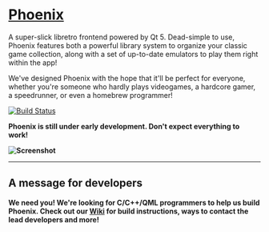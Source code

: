 [Phoenix](http://phoenix.vg)
=======


A super-slick libretro frontend powered by Qt 5. Dead-simple to use, Phoenix features both a powerful library system to organize your classic game collection, along with a set of up-to-date emulators to play them right within the app!

We've designed Phoenix with the hope that it'll be perfect for everyone, whether you're someone who hardly plays videogames, a hardcore gamer, a speedrunner, or even a homebrew programmer!

[![Build Status](https://secure.travis-ci.org/team-phoenix/Phoenix.png)](http://travis-ci.org/team-phoenix/Phoenix)

<b>Phoenix is still under early development. Don't expect everything to work!<b>

![Screenshot](https://github.com/team-phoenix/Phoenix/raw/master/assets/Phoenix.gif)

-----------

A message for developers
--------

**We need you!** We're looking for C/C++/QML programmers to help us build Phoenix.
Check out our [Wiki](https://github.com/team-phoenix/Phoenix/wiki) for build instructions, ways to contact the lead developers and more!

